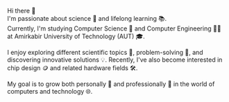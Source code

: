Hi there 👋  
I'm passionate about science 🔬 and lifelong learning 📚.  
Currently, I'm studying Computer Science 🤖 and Computer Engineering 🧑‍💻 at Amirkabir University of Technology (AUT) 🎓.

I enjoy exploring different scientific topics 🧠, problem-solving 🧩, and discovering innovative solutions 💡. Recently, I've also become interested in chip design 🪙 and related hardware fields 🛠️.

My goal is to grow both personally 🌱 and professionally 🚀 in the world of computers and technology 🌐.
